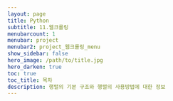 ```yaml
---
layout: page
title: Python
subtitle: 11.웹크롤링
menubarcount: 1
menubar: project
menubar2: project_웹크롤링_menu
show_sidebar: false
hero_image: /path/to/title.jpg
hero_darken: true
toc: true
toc_title: 목차
description: 행렬의 기본 구조와 행렬의 사용방법에 대한 정보
---
```




